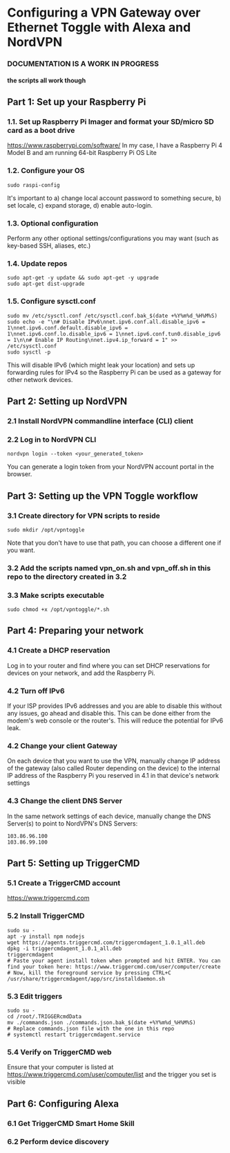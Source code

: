 # Configuring a VPN Gateway over Ethernet Toggle with Alexa and NordVPN

### DOCUMENTATION IS A WORK IN PROGRESS
#### the scripts all work though

## Part 1: Set up your Raspberry Pi
### 1.1. Set up Raspberry Pi Imager and format your SD/micro SD card as a boot drive
https://www.raspberrypi.com/software/
In my case, I have a Raspberry Pi 4 Model B and am running 64-bit Raspberry Pi OS Lite
### 1.2. Configure your OS
```
sudo raspi-config
```
It's important to a) change local account password to something secure, b) set locale, c) expand storage, d) enable auto-login.
### 1.3. Optional configuration
Perform any other optional settings/configurations you may want (such as key-based SSH,  aliases, etc.)
### 1.4. Update repos
```
sudo apt-get -y update && sudo apt-get -y upgrade
sudo apt-get dist-upgrade
```
### 1.5. Configure sysctl.conf
```
sudo mv /etc/sysctl.conf /etc/sysctl.conf.bak_$(date +%Y%m%d_%H%M%S)
sudo echo -e "\n# Disable IPv6\nnet.ipv6.conf.all.disable_ipv6 = 1\nnet.ipv6.conf.default.disable_ipv6 = 1\nnet.ipv6.conf.lo.disable_ipv6 = 1\nnet.ipv6.conf.tun0.disable_ipv6 = 1\n\n# Enable IP Routing\nnet.ipv4.ip_forward = 1" >> /etc/sysctl.conf
sudo sysctl -p
```
This will disable IPv6 (which might leak your location) and sets up forwarding rules for IPv4 so the Raspberry Pi can be used as a gateway for other network devices.

## Part 2: Setting up NordVPN
### 2.1 Install NordVPN commandline interface (CLI) client
### 2.2 Log in to NordVPN CLI
```
nordvpn login --token <your_generated_token>
```
You can generate a login token from your NordVPN account portal in the browser.

## Part 3: Setting up the VPN Toggle workflow
### 3.1 Create directory for VPN scripts to reside
```
sudo mkdir /opt/vpntoggle
```
Note that you don't have to use that path, you can choose a different one if you want.
### 3.2 Add the scripts named vpn_on.sh and vpn_off.sh in this repo to the directory created in 3.2
### 3.3 Make scripts executable
```
sudo chmod +x /opt/vpntoggle/*.sh
```

## Part 4: Preparing your network
### 4.1 Create a DHCP reservation
Log in to your router and find where you can set DHCP reservations for devices on your network, and add the Raspberry Pi. 
### 4.2 Turn off IPv6
If your ISP provides IPv6 addresses and you are able to disable this without any issues, go ahead and disable this. This can be done either from the modem's web console or the router's. This will reduce the potential for IPv6 leak.
### 4.2 Change your client Gateway
On each device that you want to use the VPN, manually change IP address of the gateway (also called Router depending on the device) to the internal IP address of the Raspberry Pi you reserved in 4.1 in that device's network settings
### 4.3 Change the client DNS Server
In the same network settings of each device, manually change the DNS Server(s) to point to NordVPN's DNS Servers:
```
103.86.96.100
103.86.99.100
```

## Part 5: Setting up TriggerCMD
### 5.1 Create a TriggerCMD account
https://www.triggercmd.com
### 5.2 Install TriggerCMD
```
sudo su -
apt -y install npm nodejs
wget https://agents.triggercmd.com/triggercmdagent_1.0.1_all.deb
dpkg -i triggercmdagent_1.0.1_all.deb
triggercmdagent
# Paste your agent install token when prompted and hit ENTER. You can find your token here: https://www.triggercmd.com/user/computer/create
# Now, kill the foreground service by pressing CTRL+C
/usr/share/triggercmdagent/app/src/installdaemon.sh
```
### 5.3 Edit triggers
```
sudo su -
cd /root/.TRIGGERcmdData
mv ./commands.json ./commands.json.bak_$(date +%Y%m%d_%H%M%S)
# Replace commands.json file with the one in this repo
# systemctl restart triggercmdagent.service
```
### 5.4 Verify on TriggerCMD web
Ensure that your computer is listed at https://www.triggercmd.com/user/computer/list and the trigger you set is visible

## Part 6: Configuring Alexa
### 6.1 Get TriggerCMD Smart Home Skill
### 6.2 Perform device discovery


